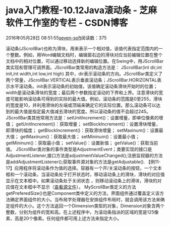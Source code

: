 
# java入门教程-10.12Java滚动条 -  芝麻软件工作室的专栏 - CSDN博客


2016年05月28日 08:51:55[seven-soft](https://me.csdn.net/softn)阅读数：375


滚动条(JScrollBar)也称为滑块，用来表示一个相对值，该值代表指定范围内的一个整数。例如，用Word编辑文档时，编辑窗右边的滑块对应当前编辑位置在整个文档中的相对位置，可以通过移动选择新的编辑位置。在Swing中，用JScrollBar类实现和管理可调界面。JScrollBar类常用的构造方法是：
JScrollBar(int dir,int init,int width,int low,int high)
其中，dir表示滚动条的方向。JScrollBar类定义了两个常量，JScrollBar.VERTICAL表示垂直滚动条；JScrollBar.HORIZONTAL表示水平滚动条。init表示滚动条的初始值，该值确定滚动条滑块开始时的位置；width是滚动条滑块的宽度；最后两个参数指定滚动的下界和上界。注意滑块的宽度可能影响滚动条可得到的实际的最大值。例如，滚动条的范围是0至255，滑块的宽度是10，并利用滑块的左端或顶端来确定它的实际位置。那么滚动条可以达到的最大值是指定最大值减去滑块的宽度。所以滚动条的值不会超过245。
JScrollBar类其他常用方法是：setUnitIncrement()：设置增量，即单位像素的增值；
getUnitIncrement()：获取增量；
setBlockIncrement()：设置滑块增量，即滑块的幅度；
getBlockIncrement()：获取滑块增量；
setMaxinum()：设置最大值；
getMaxinum()：获取最大值；
setMininum()：设置最小值；
getMininum()：获取最小值；
setValue()：设置新值；
getValue()：获取当前值。
JScrollBar类对象的事件类型是AdjustmentEvent；类要实现的接口是AdjustmentListener,接口方法是adjustmentValueChanged();注册监视器的方法是addAdjustmentListener();获取事件源对象的方法是getAdjustable().
【例11-17】应用程序将滚动条作为值的选择。容器有一个开/关滚动条的按钮，一个文本框和一个滚动条，当滚动条处于打开状态时，移动滚动条上的滑块，滑块的对应值显示在文本框中。如果滚动条处于关闭状态 ，则移动滚动条上的滑块，滑块的对应值在文本框中不显示（[查看源文件](http://www.weixueyuan.net/uploads/code/java/rumen/11-17.txt)）。
MyScrollBar类定义的方法getPreferedSize()也是Component类中定义的方法，界面组件通过覆盖定义该方法确定界面组件的大小。当布局字处理器在安排组件布局时，就会调用该方法来确定组件的大小。这个方法返回一个Dimension类型的对象，Dimension对象含两个整数，分别为组件的宽和高。在上述程序中，为滚动条指派的区域的宽是125像素，高是20个像素。任何组件都可用上述方法来指定大小。

